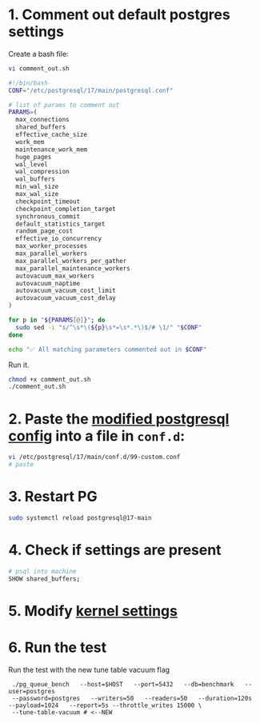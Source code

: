# 1. Comment out default postgres settings

Create a bash file:
```bash
vi comment_out.sh
```
```bash
#!/bin/bash
CONF="/etc/postgresql/17/main/postgresql.conf"

# list of params to comment out
PARAMS=(
  max_connections
  shared_buffers
  effective_cache_size
  work_mem
  maintenance_work_mem
  huge_pages
  wal_level
  wal_compression
  wal_buffers
  min_wal_size
  max_wal_size
  checkpoint_timeout
  checkpoint_completion_target
  synchronous_commit
  default_statistics_target
  random_page_cost
  effective_io_concurrency
  max_worker_processes
  max_parallel_workers
  max_parallel_workers_per_gather
  max_parallel_maintenance_workers
  autovacuum_max_workers
  autovacuum_naptime
  autovacuum_vacuum_cost_limit
  autovacuum_vacuum_cost_delay
)

for p in "${PARAMS[@]}"; do
  sudo sed -i "s/^\s*\(${p}\s*=\s*.*\)$/# \1/" "$CONF"
done

echo "✅ All matching parameters commented out in $CONF"

```

Run it.
```bash
chmod +x comment_out.sh
./comment_out.sh 
```

# 2. Paste the [modified postgresql config](./modified_postgresql.conf) into a file in `conf.d`:
```bash
vi /etc/postgresql/17/main/conf.d/99-custom.conf
# paste
```

# 3. Restart PG
```bash
sudo systemctl reload postgresql@17-main
```



# 4. Check if settings are present
```bash
# psql into machine
SHOW shared_buffers;
```

# 5. Modify [kernel settings](./kernel_settings)


# 6. Run the test

Run the test with the new tune table vacuum flag
```
 ./pg_queue_bench   --host=$HOST   --port=5432   --db=benchmark   --user=postgres  
 --password=postgres   --writers=50   --readers=50   --duration=120s   --payload=1024   --report=5s --throttle_writes 15000 \
 --tune-table-vacuum # <--NEW
```
